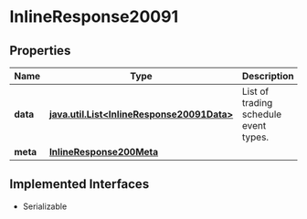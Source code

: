 

# InlineResponse20091


## Properties

Name | Type | Description | Notes
------------ | ------------- | ------------- | -------------
**data** | [**java.util.List&lt;InlineResponse20091Data&gt;**](InlineResponse20091Data.md) | List of trading schedule event types. |  [optional]
**meta** | [**InlineResponse200Meta**](InlineResponse200Meta.md) |  |  [optional]


## Implemented Interfaces

* Serializable


